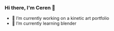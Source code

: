 ### Hi there, I'm Ceren 👋

<!--
**cdolu/cdolu** is a ✨ _special_ ✨ repository because its `README.md` (this file) appears on your GitHub profile.

Here are some ideas to get you started:-->

- 🔭 I’m currently working on a kinetic art portfolio
- 🌱 I’m currently learning blender

